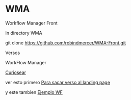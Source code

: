 # WMA
Workflow Manager Front

In directory WMA 

git clone https://github.com/robindmercer/WMA-Front.git

Versos

WorkFlow Manager 


[Curiosear](https://www.atlassian.com/es/software/jira?campaign=19324540220&adgroup=143040525525&targetid=kwd-1677796420723&matchtype=p&network=g&device=c&device_model=&creative=642190148375&keyword=flujo%20de%20trabajo%20proceso&placement=&target=&ds_eid=700000001558501&ds_e1=GOOGLE&gad_source=1&gclid=CjwKCAiAw5W-BhAhEiwApv4goNln8ZzTl45Vr9J6HueJgU48EqFphJGz6s14J-7f7azq_qwnkClCZRoCl0kQAvD_BwE)


ver esto primero 
[Para sacar verso al landing page](https://miro.com/es/?gclsrc=aw.ds&utm_source=google&utm_medium=cpc&utm_campaign=S%7CGOO%7CBRN%7CLATAM%7CEN-EN%7CBrand%7CBroad&utm_adgroup=&adgroupid=140666095173&utm_custom=18259414739&utm_content=667973353657&utm_term=miro&matchtype=b&device=c&location=9041050&gad_source=1&gclid=CjwKCAiAw5W-BhAhEiwApv4goEpyR4g3pj4GuaZmGQQNs9kg8Pet4ogme6QJaDsWrpUfnTRExc7IaBoCpmYQAvD_BwE)

y este tambien 
[Ejemplo WF](https://www.youtube.com/watch?v=gVBytZBm0wg)